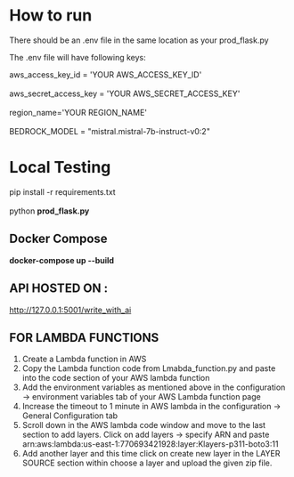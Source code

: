 # How to run
There should be an .env file in the same location as your prod_flask.py

The .env file will have following keys:

aws_access_key_id = 'YOUR AWS_ACCESS_KEY_ID' \
\
aws_secret_access_key = 'YOUR AWS_SECRET_ACCESS_KEY' \
\
region_name='YOUR REGION_NAME' \
\
BEDROCK_MODEL = "mistral.mistral-7b-instruct-v0:2"


# Local Testing
pip install -r requirements.txt \
\
python **prod_flask.py**


## Docker Compose

**docker-compose up --build**

## API HOSTED ON :

http://127.0.0.1:5001/write_with_ai

## FOR LAMBDA FUNCTIONS
1. Create a Lambda function in AWS
2. Copy the Lambda function code from Lmabda_function.py and paste into the code section of your AWS lambda function
3. Add the environment variables as mentioned above in the configuration -> environment variables tab of your AWS Lambda function page
4. Increase the timeout to 1 minute in AWS lambda in the configuration -> General Configuration tab
5. Scroll down in the AWS lambda code window and move to the last section to add layers. Click on add layers -> specify ARN and paste arn:aws:lambda:us-east-1:770693421928:layer:Klayers-p311-boto3:11
6. Add another layer and this time click on create new layer in the LAYER SOURCE section within choose a layer and upload the given zip file.
